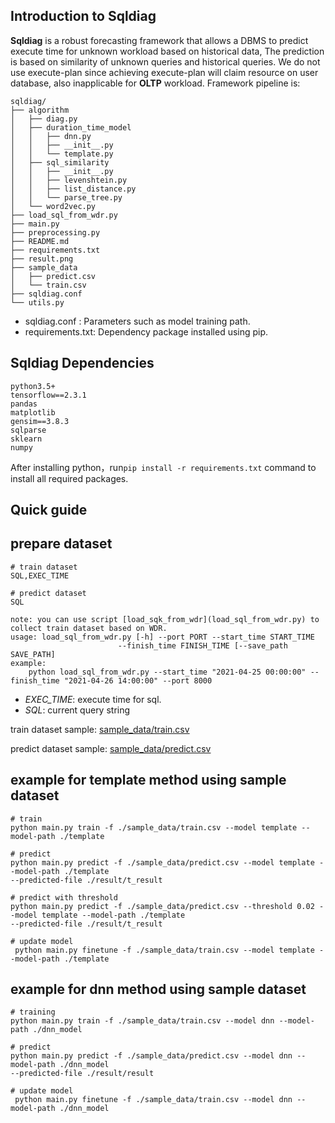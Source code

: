 ## Introduction to Sqldiag

**Sqldiag** is a robust forecasting framework that allows a DBMS to predict execute time for unknown workload based on historical data, The prediction is based on similarity of unknown queries and historical queries. We do not use  execute-plan since achieving execute-plan will claim resource on user database, also inapplicable for __OLTP__ workload. 
Framework pipeline is:

```
sqldiag/
├── algorithm
│   ├── diag.py
│   ├── duration_time_model
│   │   ├── dnn.py
│   │   ├── __init__.py
│   │   └── template.py
│   ├── sql_similarity
│   │   ├── __init__.py
│   │   ├── levenshtein.py
│   │   ├── list_distance.py
│   │   └── parse_tree.py
│   └── word2vec.py
├── load_sql_from_wdr.py
├── main.py
├── preprocessing.py
├── README.md
├── requirements.txt
├── result.png
├── sample_data
│   ├── predict.csv
│   └── train.csv
├── sqldiag.conf
└── utils.py
```

* sqldiag.conf : Parameters such as model training path.
* requirements.txt: Dependency package installed using pip.

## Sqldiag Dependencies

    python3.5+
    tensorflow==2.3.1
    pandas
    matplotlib
    gensim==3.8.3
    sqlparse
    sklearn
    numpy

After installing python，run`pip install -r requirements.txt` command to install all required packages.

## Quick guide

## prepare dataset

    # train dataset
    SQL,EXEC_TIME
    
    # predict dataset
    SQL
    
    note: you can use script [load_sqk_from_wdr](load_sql_from_wdr.py) to collect train dataset based on WDR.
    usage: load_sql_from_wdr.py [-h] --port PORT --start_time START_TIME
                            --finish_time FINISH_TIME [--save_path SAVE_PATH]
    example: 
        python load_sql_from_wdr.py --start_time "2021-04-25 00:00:00" --finish_time "2021-04-26 14:00:00" --port 8000
        
*  _EXEC_TIME_: execute time for sql.
*  _SQL_: current query string

train dataset sample: [sample_data/train.csv](data/train.csv)

predict dataset sample: [sample_data/predict.csv](data/predict.csv)

## example for template method using sample dataset 

    # train
    python main.py train -f ./sample_data/train.csv --model template --model-path ./template
    
    # predict
    python main.py predict -f ./sample_data/predict.csv --model template --model-path ./template 
    --predicted-file ./result/t_result

    # predict with threshold
    python main.py predict -f ./sample_data/predict.csv --threshold 0.02 --model template --model-path ./template 
    --predicted-file ./result/t_result
    
    # update model
     python main.py finetune -f ./sample_data/train.csv --model template --model-path ./template 

## example for dnn method using sample dataset 

    # training
    python main.py train -f ./sample_data/train.csv --model dnn --model-path ./dnn_model 
    
    # predict
    python main.py predict -f ./sample_data/predict.csv --model dnn --model-path ./dnn_model 
    --predicted-file ./result/result
    
    # update model
     python main.py finetune -f ./sample_data/train.csv --model dnn --model-path ./dnn_model
